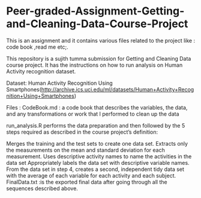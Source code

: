 # Peer-graded-Assignment-Getting-and-Cleaning-Data-Course-Project
This is an assignment and it contains various files related to the project like : code book ,read me etc;.


This repository is a sujith tumma submission for Getting and Cleaning Data course project. It has the instructions on how to run analysis on Human Activity recognition dataset.

Dataset:
Human Activity Recognition Using Smartphones(http://archive.ics.uci.edu/ml/datasets/Human+Activity+Recognition+Using+Smartphones)

Files :
CodeBook.md : a code book that describes the variables, the data, and any transformations or work that I performed to clean up the data

run_analysis.R performs the data preparation and then followed by the 5 steps required as described in the course project’s definition:

Merges the training and the test sets to create one data set.
Extracts only the measurements on the mean and standard deviation for each measurement.
Uses descriptive activity names to name the activities in the data set
Appropriately labels the data set with descriptive variable names.
From the data set in step 4, creates a second, independent tidy data set with the average of each variable for each activity and each subject.
FinalData.txt :is the exported final data after going through all the sequences described above.
